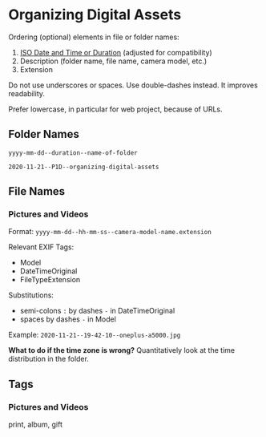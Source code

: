 # Organizing Digital Assets

Ordering (optional) elements in file or folder names:

1. [ISO Date and Time or Duration](https://en.wikipedia.org/wiki/ISO_8601) (adjusted for compatibility)
2. Description (folder name, file name, camera model, etc.)
3. Extension

Do not use underscores or spaces. Use double-dashes instead. It improves readability. 

Prefer lowercase, in particular for web project, because of URLs. 

## Folder Names

`yyyy-mm-dd--duration--name-of-folder`

`2020-11-21--P1D--organizing-digital-assets`

## File Names

### Pictures and Videos

Format: `yyyy-mm-dd--hh-mm-ss--camera-model-name.extension`

Relevant EXIF Tags:

* Model
* DateTimeOriginal
* FileTypeExtension

Substitutions:

* semi-colons `:` by dashes `-` in DateTimeOriginal
* spaces by dashes `-` in Model

Example: `2020-11-21--19-42-10--oneplus-a5000.jpg`

**What to do if the time zone is wrong?**
Quantitatively look at the time distribution in the folder. 


## Tags

### Pictures and Videos

print, album, gift

